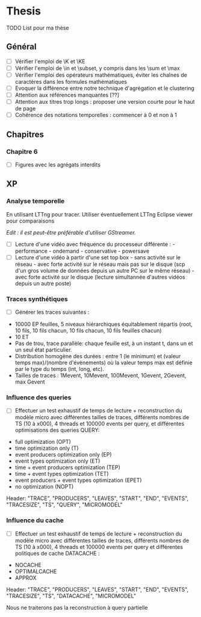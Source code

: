 # Thesis

TODO List pour ma thèse

## Général

- [ ] Vérifier l'emploi de \K et \KE
- [ ] Vérifier l'emploi de \in et \subset, y compris dans les \sum et \max
- [ ] Vérifier l'emploi des opérateurs mathématiques, éviter les chaînes de caractères dans les formules mathématiques
- [ ] Evoquer la différence entre notre technique d'agrégation et le clustering
- [ ] Attention aux références manquantes [??]
- [ ] Attention aux titres trop longs : proposer une version courte pour le haut de page
- [ ] Cohérence des notations temporelles : commencer à 0 et non à 1

## Chapitres

### Chapitre 6

- [ ] Figures avec les agrégats interdits


## XP

### Analyse temporelle

En utilisant LTTng pour tracer. Utiliser éventuellement LTTng Eclipse viewer pour comparaisons

_Edit : il est peut-être préférable d'utiliser GStreamer._

- [ ] Lecture d'une vidéo avec fréquence du processeur différente :
      - performance
      - ondemand
      - conservative
      - powersave
- [ ] Lecture d'une vidéo à partir d'une set top box
      - sans activité sur le réseau
      - avec forte activité sur le réseau mais pas sur le disque (scp d'un gros volume de données depuis un autre PC sur le même réseau)
      - avec forte activité sur le disque (lecture simultannée d'autres vidéos depuis un autre poste)

### Traces synthétiques

- [ ] Générer les traces suivantes :
- 10000 EP feuilles, 5 niveaux hiérarchiques équitablement répartis (root, 10 fils, 10 fils chacun, 10 fils chacun, 10 fils feuilles chacun)
- 10 ET
- Pas de trou, trace parallèle: chaque feuille est, à un instant t, dans un et un seul état particulier.
- Distribution homogène des durées : entre 1 (le minimum) et (valeur temps max)/(nombre d'évènements)
où la valeur temps max est définie par le type du temps (int, long, etc).
- Tailles de traces : 1Mevent, 10Mevent, 100Mevent, 1Gevent, 2Gevent, max Gevent

### Influence des queries

- [ ] Effectuer un test exhaustif de temps de lecture + reconstruction du modèle micro avec différentes tailles de traces, différents nombres de TS (10 à x000), 4 threads et 100000 events per query, et différentes optimisations des queries QUERY: 
- full optimization (OPT)
- time optimization only (T)
- event producers optimization only (EP)
- event types optimization only (ET)
- time + event producers optimization (TEP)
- time + event types optimization (TET)
- event producers + event types optimization (EPET)
- no optimization (NOPT)
 
Header:
"TRACE", "PRODUCERS", "LEAVES", "START", "END", "EVENTS", "TRACESIZE", "TS", "QUERY", "MICROMODEL"


### Influence du cache

- [ ] Effectuer un test exhaustif de temps de lecture + reconstruction du modèle micro avec différentes tailles de traces, différents nombres de TS (10 à x000), 4 threads et 100000 events per query et différentes politiques de cache DATACACHE :
- NOCACHE
- OPTIMALCACHE
- APPROX
 
Header:
"TRACE", "PRODUCERS", "LEAVES", "START", "END", "EVENTS", "TRACESIZE", "TS", "DATACACHE", "MICROMODEL"

Nous ne traiterons pas la reconstruction à query partielle
